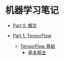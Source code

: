 # 机器学习笔记

* [Part 0. 概览](README.md)

* [Part 1. TensorFlow](1_tf/README.md)
  * [TensorFlow 基础](1_tf/1_tf-foundation/README.md)
    * [基本用法](1_tf/1_tf-foundation/01_foundation.md)

